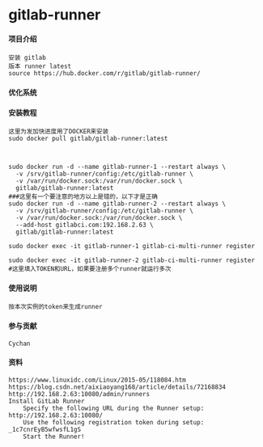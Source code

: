 # gitlab-runner

#### 项目介绍
	安装 gitlab
	版本 runner latest
	source https://hub.docker.com/r/gitlab/gitlab-runner/
#### 优化系统

#### 安装教程
	这里为发加快进度用了DOCKER来安装
    sudo docker pull gitlab/gitlab-runner:latest



    sudo docker run -d --name gitlab-runner-1 --restart always \
      -v /srv/gitlab-runner/config:/etc/gitlab-runner \
      -v /var/run/docker.sock:/var/run/docker.sock \
      gitlab/gitlab-runner:latest
    ###这里有一个要注意的地方以上是错的，以下才是正确
    sudo docker run -d --name gitlab-runner-2 --restart always \
      -v /srv/gitlab-runner/config:/etc/gitlab-runner \
      -v /var/run/docker.sock:/var/run/docker.sock \
      --add-host gitlabci.com:192.168.2.63 \
      gitlab/gitlab-runner:latest
    
    sudo docker exec -it gitlab-runner-1 gitlab-ci-multi-runner register
    
    sudo docker exec -it gitlab-runner-2 gitlab-ci-multi-runner register
    #这里填入TOKEN和URL，如果要注册多个runner就运行多次

#### 使用说明
    按本次实例的token来生成runner


#### 参与贡献

	Cychan


#### 资料
	https://www.linuxidc.com/Linux/2015-05/118084.htm
    https://blog.csdn.net/aixiaoyang168/article/details/72168834
    http://192.168.2.63:10080/admin/runners
    Install GitLab Runner
        Specify the following URL during the Runner setup: http://192.168.2.63:10080/ 
        Use the following registration token during setup: _1c7cnrEyB5wfwsfL1gS 
        Start the Runner!